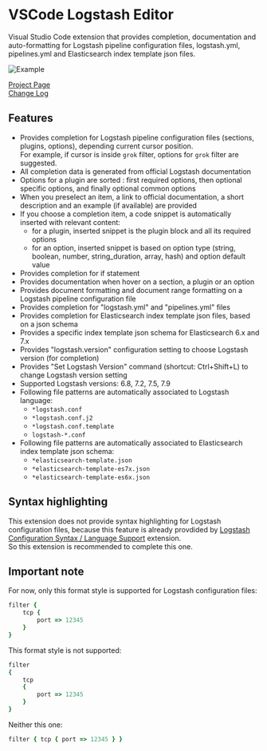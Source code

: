 # VSCode Logstash Editor

Visual Studio Code extension that provides completion, documentation and auto-formatting for Logstash pipeline configuration files, logstash.yml, pipelines.yml and Elasticsearch index template json files.

![Example](images/example.png)

[Project Page](https://github.com/fbaligand/vscode-logstash-editor)  
[Change Log](https://github.com/randomchance/vscode-logstash-configuration-syntax/blob/master/CHANGELOG.md)


## Features

- Provides completion for Logstash pipeline configuration files (sections, plugins, options), depending current cursor position.  
For example, if cursor is inside `grok` filter, options for `grok` filter are suggested.
- All completion data is generated from official Logstash documentation
- Options for a plugin are sorted : first required options, then optional specific options, and finally optional common options
- When you preselect an item, a link to official documentation, a short description and an example (if available) are provided
- If you choose a completion item, a code snippet is automatically inserted with relevant content:
  - for a plugin, inserted snippet is the plugin block and all its required options
  - for an option, inserted snippet is based on option type (string, boolean, number, string_duration, array, hash) and option default value
- Provides completion for if statement
- Provides documentation when hover on a section, a plugin or an option
- Provides document formatting and document range formatting on a Logstash pipeline configuration file
- Provides completion for "logstash.yml" and "pipelines.yml" files
- Provides completion for Elasticsearch index template json files, based on a json schema
- Provides a specific index template json schema for Elasticsearch 6.x and 7.x
- Provides "logstash.version" configuration setting to choose Logstash version (for completion)
- Provides "Set Logstash Version" command (shortcut: Ctrl+Shift+L) to change Logstash version setting
- Supported Logstash versions: 6.8, 7.2, 7.5, 7.9
- Following file patterns are automatically associated to Logstash language:
  - `*logstash.conf`
  - `*logstash.conf.j2`
  - `*logstash.conf.template`
  - `logstash-*.conf`
- Following file patterns are automatically associated to Elasticsearch index template json schema:
  - `*elasticsearch-template.json`
  - `*elasticsearch-template-es7x.json`
  - `*elasticsearch-template-es6x.json`


## Syntax highlighting

This extension does not provide syntax highlighting for Logstash configuration files, because this feature is already provdided by [Logstash Configuration Syntax / Language Support](https://marketplace.visualstudio.com/items?itemName=RandomChance.logstash) extension.  
So this extension is recommended to complete this one.


## Important note

For now, only this format style is supported for Logstash configuration files:
``` ruby
filter {
	tcp {
		port => 12345
	}
}
```

This format style is not supported:
``` ruby
filter 
{
	tcp 
	{
		port => 12345
	}
}
```

Neither this one:
``` ruby
filter { tcp { port => 12345 } }
```
